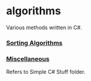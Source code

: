 # algorithms

Various methods written in C#.  

### [Sorting Algorithms](https://github.com/Bubblemelon/algorithms/tree/master/Sorting%20Algorithms)  

### [Miscellaneous](https://github.com/Bubblemelon/algorithms/tree/master/Simple%20C%23%20Stuff)

Refers to Simple C# Stuff folder.
